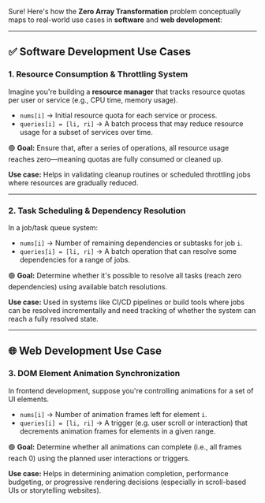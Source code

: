 Sure! Here's how the **Zero Array Transformation** problem conceptually maps to real-world use cases in **software** and **web development**:

---

## ✅ **Software Development Use Cases**

### **1. Resource Consumption & Throttling System**

Imagine you're building a **resource manager** that tracks resource quotas per user or service (e.g., CPU time, memory usage).

* `nums[i]` → Initial resource quota for each service or process.
* `queries[i] = [li, ri]` → A batch process that may reduce resource usage for a subset of services over time.

🟢 **Goal:** Ensure that, after a series of operations, all resource usage reaches zero—meaning quotas are fully consumed or cleaned up.

**Use case:** Helps in validating cleanup routines or scheduled throttling jobs where resources are gradually reduced.

---

### **2. Task Scheduling & Dependency Resolution**

In a job/task queue system:

* `nums[i]` → Number of remaining dependencies or subtasks for job `i`.
* `queries[i] = [li, ri]` → A batch operation that can resolve some dependencies for a range of jobs.

🟢 **Goal:** Determine whether it's possible to resolve all tasks (reach zero dependencies) using available batch resolutions.

**Use case:** Used in systems like CI/CD pipelines or build tools where jobs can be resolved incrementally and need tracking of whether the system can reach a fully resolved state.

---

## 🌐 **Web Development Use Case**

### **3. DOM Element Animation Synchronization**

In frontend development, suppose you're controlling animations for a set of UI elements.

* `nums[i]` → Number of animation frames left for element `i`.
* `queries[i] = [li, ri]` → A trigger (e.g. user scroll or interaction) that decrements animation frames for elements in a given range.

🟢 **Goal:** Determine whether all animations can complete (i.e., all frames reach 0) using the planned user interactions or triggers.

**Use case:** Helps in determining animation completion, performance budgeting, or progressive rendering decisions (especially in scroll-based UIs or storytelling websites).
